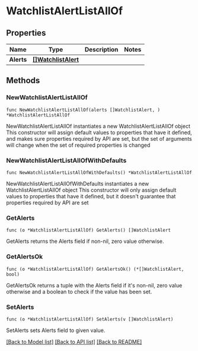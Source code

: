 # WatchlistAlertListAllOf

## Properties

Name | Type | Description | Notes
------------ | ------------- | ------------- | -------------
**Alerts** | [**[]WatchlistAlert**](WatchlistAlert.md) |  | 

## Methods

### NewWatchlistAlertListAllOf

`func NewWatchlistAlertListAllOf(alerts []WatchlistAlert, ) *WatchlistAlertListAllOf`

NewWatchlistAlertListAllOf instantiates a new WatchlistAlertListAllOf object
This constructor will assign default values to properties that have it defined,
and makes sure properties required by API are set, but the set of arguments
will change when the set of required properties is changed

### NewWatchlistAlertListAllOfWithDefaults

`func NewWatchlistAlertListAllOfWithDefaults() *WatchlistAlertListAllOf`

NewWatchlistAlertListAllOfWithDefaults instantiates a new WatchlistAlertListAllOf object
This constructor will only assign default values to properties that have it defined,
but it doesn't guarantee that properties required by API are set

### GetAlerts

`func (o *WatchlistAlertListAllOf) GetAlerts() []WatchlistAlert`

GetAlerts returns the Alerts field if non-nil, zero value otherwise.

### GetAlertsOk

`func (o *WatchlistAlertListAllOf) GetAlertsOk() (*[]WatchlistAlert, bool)`

GetAlertsOk returns a tuple with the Alerts field if it's non-nil, zero value otherwise
and a boolean to check if the value has been set.

### SetAlerts

`func (o *WatchlistAlertListAllOf) SetAlerts(v []WatchlistAlert)`

SetAlerts sets Alerts field to given value.



[[Back to Model list]](../README.md#documentation-for-models) [[Back to API list]](../README.md#documentation-for-api-endpoints) [[Back to README]](../README.md)


